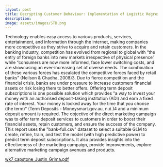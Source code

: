 ```yaml
---
layout: post
title: Decrypting Customer Behaviour: Implementation of Logistic Regression to Predict Subscription Term Deposit.
description:
image: assets/images/STD.png
---
```

Technology enables easy access to various products, services, entertainment, and information through the internet, making companies more competitive as they strive to acquire and retain customers. In the banking industry, competition has evolved from regional to global with “the entry of foreign banks into new markets irrespective of physical presence” while “consumers are now more informed, face lower switching costs, and are showcasing an ever-increasing set of diverse needs. The combination of these various forces has escalated the competitive forces faced by retail banks” (Neilson & Chadha, 2008)3. Due to fierce competition and the financial crisis, banks are under pressure to increase customers financial assets or risk losing them to better offers. Offering term deposit subscriptions is one possible solution which provides "a way to invest your money with an authorised deposit-taking institution (ADI) and earn a fixed rate of interest. Your money is locked away for the time that you choose (the term)” (Term Deposits - Moneysmart.gov.au, n.d.)4 and a minimum deposit amount is required. The objective of the direct marketing campaign was to offer term deposit services to customers in order to boost their financial assets, retain customers, and ensure the success of the company. This report uses the "bank-full.csv" dataset to select a suitable GLM to create, refine, train, and test the model (with high predictive power) to predict term deposit subscriptions. It also provides insights into the effectiveness of the marketing campaign, provide improvements, explore alternative marketing campaign avenues and products.

[wk7_capstone_Justin_Grima.pdf](https://github.com/JustinGrima/justingrima.github.io/files/10917077/wk7_capstone_Justin_Grima.pdf)
